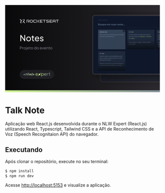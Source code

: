<img title="Thumbnail" src="/public/Thumbnail.png" alt="Thumbnail" >

# Talk Note
Aplicação web React.js desenvolvida durante o NLW Expert (React.js) utilizando React, Typescript, Tailwind CSS e a API de Reconhecimento de Voz (Speech Recognitaion API) do navegador.

## Executando
Após clonar o repositório, execute no seu terminal:
```
$ npm install
$ npm run dev
```

Acesse <a href="">http://localhost:5153</a> e visualize a aplicação.